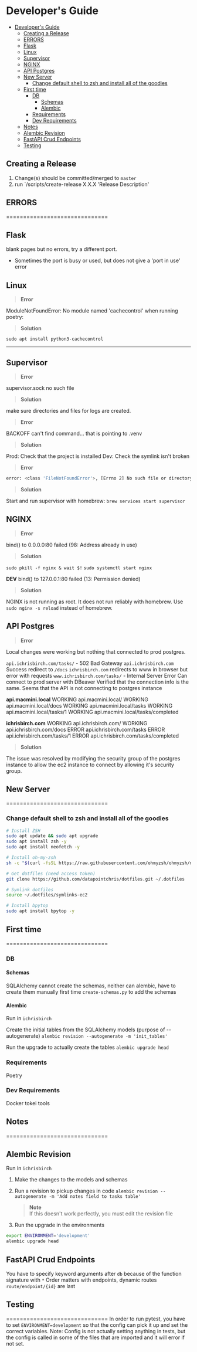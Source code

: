 # Developer's Guide

- [Developer's Guide](#developers-guide)
  - [Creating a Release](#creating-a-release)
  - [ERRORS](#errors)
  - [Flask](#flask)
  - [Linux](#linux)
  - [Supervisor](#supervisor)
  - [NGINX](#nginx)
  - [API Postgres](#api-postgres)
  - [New Server](#new-server)
    - [Change default shell to zsh and install all of the goodies](#change-default-shell-to-zsh-and-install-all-of-the-goodies)
  - [First time](#first-time)
    - [DB](#db)
      - [Schemas](#schemas)
      - [Alembic](#alembic)
    - [Requirements](#requirements)
    - [Dev Requirements](#dev-requirements)
  - [Notes](#notes)
  - [Alembic Revision](#alembic-revision)
  - [FastAPI Crud Endpoints](#fastapi-crud-endpoints)
  - [Testing](#testing)

## Creating a Release

1. Change(s) should be committed/merged to `master`
2. run `/scripts/create-release X.X.X 'Release Description'

## ERRORS

==============================

## Flask

blank pages but no errors, try a different port.

- Sometimes the port is busy or used, but does not give a 'port in use' error

## Linux

> **Error**  

ModuleNotFoundError: No module named 'cachecontrol' when running poetry:

> **Solution**  

`sudo apt install python3-cachecontrol`

------------------------------

## Supervisor

> **Error**  

supervisor.sock no such file

> **Solution**  

make sure directories and files for logs are created.

> **Error**  

BACKOFF can't find command... that is pointing to .venv

> **Solution**  

Prod: Check that the project is installed
Dev: Check the symlink isn't broken

> **Error**  

```bash
error: <class 'FileNotFoundError'>, [Errno 2] No such file or directory: file: /usr/local/Cellar/supervisor/4.2.5/libexec/lib/python3.11/site-packages/supervisor/xmlrpc.py line: 55
```

> **Solution**  

Start and run supervisor with homebrew: `brew services start supervisor`

## NGINX

> **Error**  

bind() to 0.0.0.0:80 failed (98: Address already in use)

> **Solution**  

`sudo pkill -f nginx & wait $!`
`sudo systemctl start nginx`

**DEV**
bind() to 127.0.0.1:80 failed (13: Permission denied)

> **Solution**  

NGINX is not running as root.  It does not run reliably with homebrew.
Use `sudo nginx -s reload` instead of homebrew.

## API Postgres

> **Error**  

Local changes were working but nothing that connected to prod postgres.

`api.ichrisbirch.com/tasks/` - 502 Bad Gateway
`api.ichrisbirch.com` Success redirect to `/docs`
`ichrisbirch.com` redirects to www in browser but error with requests
`www.ichrisbirch.com/tasks/` - Internal Server Error
Can connect to prod server with DBeaver
Verified that the connection info is the same.
Seems that the API is not connecting to postgres instance

**api.macmini.local**
WORKING api.macmini.local/
WORKING api.macmini.local/docs
WORKING api.macmini.local/tasks
WORKING api.macmini.local/tasks/1
WORKING api.macmini.local/tasks/completed

**ichrisbirch.com**
WORKING api.ichrisbirch.com/
WORKING api.ichrisbirch.com/docs
ERROR api.ichrisbirch.com/tasks
ERROR api.ichrisbirch.com/tasks/1
ERROR api.ichrisbirch.com/tasks/completed

> **Solution**  

The issue was resolved by modifying the security group of the postgres instance to allow the ec2 instance to connect by allowing it's security group.

## New Server

==============================

### Change default shell to zsh and install all of the goodies

```bash
# Install ZSH
sudo apt update && sudo apt upgrade
sudo apt install zsh -y
sudo apt install neofetch -y

# Install oh-my-zsh
sh -c "$(curl -fsSL https://raw.githubusercontent.com/ohmyzsh/ohmyzsh/master/tools/install.sh)"

# Get dotfiles (need access token)
git clone https://github.com/datapointchris/dotfiles.git ~/.dotfiles

# Symlink dotfiles
source ~/.dotfiles/symlinks-ec2

# Install bpytop
sudo apt install bpytop -y
```

## First time

==============================

### DB

#### Schemas

SQLAlchemy cannot create the schemas, neither can alembic, have to create them manually first time
`create-schemas.py` to add the schemas

#### Alembic

Run in `ichrisbirch`

Create the initial tables from the SQLAlchemy models (purpose of --autogenerate)
`alembic revision --autogenerate -m 'init_tables'`

Run the upgrade to actually create the tables
`alembic upgrade head`

### Requirements

Poetry

### Dev Requirements

Docker
tokei
tools

## Notes

==============================

## Alembic Revision

Run in `ichrisbirch`

1. Make the changes to the models and schemas

2. Run a revision to pickup changes in code
`alembic revision --autogenerate -m 'Add notes field to tasks table'`

    > **Note**  
    > If this doesn't work perfectly, you must edit the revision file

3. Run the upgrade in the environments

```bash
export ENVIRONMENT='development'
alembic upgrade head
```

## FastAPI Crud Endpoints

You have to specify keyword arguments after `db` because of the function signature with `*`
Order matters with endpoints, dynamic routes `route/endpoint/{id}` are last

## Testing

==============================
In order to run pytest, you have to set `ENVIRONMENT=development` so that the config can pick it up and set the correct variables.
Note: Config is not actually setting anything in tests, but the config is called in some of the files that are imported and it will error if not set.
